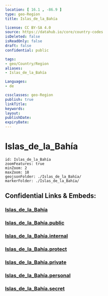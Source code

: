 ```yaml
---
location: [ 16.1 , -86.9 ] 
type: geo-Region
title: Islas_de_la_Bahía

license: CC BY-SA 4.0
source: https://datahub.io/core/country-codes
isDeleted: false
isReadOnly: false
draft: false
confidential: public

tags:
- geo/Country/Region
aliases:
- Islas_de_la_Bahía

Languages:
- de

cssclasses: geo-Region
publish: true
linkTitle: 
keywords: 
layout: 
publishDate: 
expiryDate: 
---
```


# Islas_de_la_Bahía

```leaflet
id: Islas_de_la_Bahía
zoomFeatures: true 
minZoom: 2 
maxZoom: 18
geojsonFolder: ./Islas_de_la_Bahía/
markerFolder: ./Islas_de_la_Bahía/
```


## Confidential Links & Embeds: 

### [Islas_de_la_Bahía](/_Standards/Earth/Continent/America~Central/Honduras/departments~Honduras/Islas_de_la_Bahía.md) 

### [Islas_de_la_Bahía.public](/_public/Earth/Continent/America~Central/Honduras/departments~Honduras/Islas_de_la_Bahía.public.md) 

### [Islas_de_la_Bahía.internal](/_internal/Earth/Continent/America~Central/Honduras/departments~Honduras/Islas_de_la_Bahía.internal.md) 

### [Islas_de_la_Bahía.protect](/_protect/Earth/Continent/America~Central/Honduras/departments~Honduras/Islas_de_la_Bahía.protect.md) 

### [Islas_de_la_Bahía.private](/_private/Earth/Continent/America~Central/Honduras/departments~Honduras/Islas_de_la_Bahía.private.md) 

### [Islas_de_la_Bahía.personal](/_personal/Earth/Continent/America~Central/Honduras/departments~Honduras/Islas_de_la_Bahía.personal.md) 

### [Islas_de_la_Bahía.secret](/_secret/Earth/Continent/America~Central/Honduras/departments~Honduras/Islas_de_la_Bahía.secret.md)

